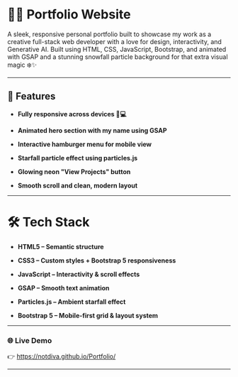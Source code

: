 # 👩‍💻 Portfolio Website
A sleek, responsive personal portfolio built to showcase my work as a creative full-stack web developer with a love for design, interactivity, and Generative AI. Built using HTML, CSS, JavaScript, Bootstrap, and animated with GSAP and a stunning snowfall particle background for that extra visual magic ❄️✨

---

## 🚀 Features

- **Fully responsive across devices 📱💻**

- **Animated hero section with my name using GSAP**

- **Interactive hamburger menu for mobile view**

- **Starfall particle effect using particles.js**

- **Glowing neon "View Projects" button**

- **Smooth scroll and clean, modern layout**

---

# 🛠️ Tech Stack
- **HTML5 – Semantic structure**

- **CSS3 – Custom styles + Bootstrap 5 responsiveness**

- **JavaScript – Interactivity & scroll effects**

- **GSAP – Smooth text animation**

- **Particles.js – Ambient starfall effect**

- **Bootstrap 5 – Mobile-first grid & layout system**

---

### 🌐 Live Demo
👉 https://notdiva.github.io/Portfolio/

---
